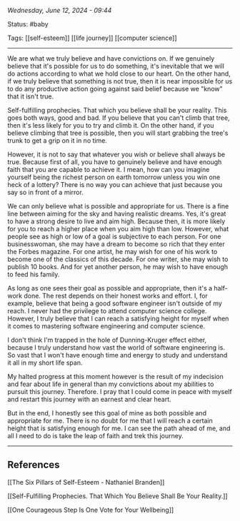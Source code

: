 
*Wednesday, June 12, 2024 - 09:44*

Status: #baby 

Tags: [[self-esteem]] [[life journey]] [[computer science]]

---

We are what we truly believe and have convictions on. If we genuinely believe that it's possible for us to do something, it's inevitable that we will do actions according to what we hold close to our heart. On the other hand, if we truly believe that something is not true, then it is near impossible for us to do any productive action going against said belief because we "know" that it isn't true.

Self-fulfilling prophecies. That which you believe shall be your reality. This goes both ways, good and bad. If you believe that you can't climb that tree, then it's less likely for you to try and climb it. On the other hand, if you believe climbing that tree is possible, then you will start grabbing the tree's trunk to get a grip on it in no time.

However, it is not to say that whatever you wish or believe shall always be true. Because first of all, you have to genuinely believe and have enough faith that you are capable to achieve it. I mean, how can you imagine yourself being the richest person on earth tomorrow unless you win one heck of a lottery? There is no way you can achieve that just because you say so in front of a mirror.

We can only believe what is possible and appropriate for us. There is a fine line between aiming for the sky and having realistic dreams. Yes, it's great to have a strong desire to live and aim high. Because then, it is more likely for you to reach a higher place when you aim high than low. However, what people see as high or low of a goal is subjective to each person. For one businesswoman, she may have a dream to become so rich that they enter the Forbes magazine. For one artist, he may wish for one of his work to become one of the classics of this decade. For one writer, she may wish to publish 10 books. And for yet another person, he may wish to have enough to feed his family. 

As long as one sees their goal as possible and appropriate, then it's a half-work done. The rest depends on their honest works and effort. I, for example, believe that being a good software engineer isn't outside of my reach. I never had the privilege to attend computer science college. However, I truly believe that I can reach a satisfying height for myself when it comes to mastering software engineering and computer science. 

I don't think I'm trapped in the hole of Dunning-Kruger effect either, because I truly understand how vast the world of software engineering is. So vast that I won't have enough time and energy to study and understand it all in my short life span.

My halted progress at this moment however is the result of my indecision and fear about life in general than my convictions about my abilities to pursuit this journey. Therefore. I pray that I could come in peace with myself and restart this journey with an earnest and clear heart. 

But in the end, I honestly see this goal of mine as both possible and appropriate for me. There is no doubt for me that I will reach a certain height that is satisfying enough for me. I can see the path ahead of me, and all I need to do is take the leap of faith and trek this journey.

---
## References

[[The Six Pillars of Self-Esteem - Nathaniel Branden]]

[[Self-Fulfilling Prophecies. That Which You Believe Shall Be Your Reality.]]

[[One Courageous Step Is One Vote for Your Wellbeing]]